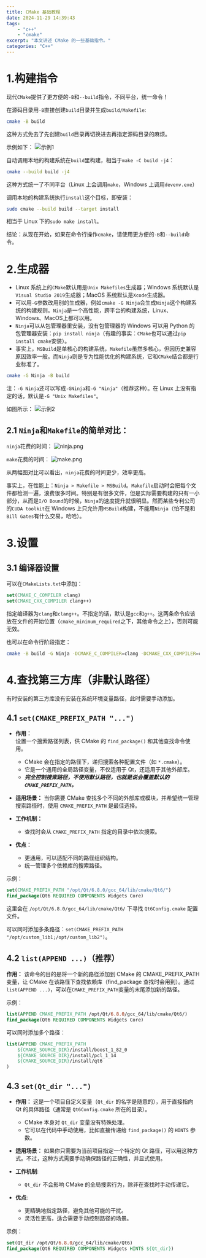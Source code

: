 ```yaml
---
title: CMake 基础教程
date: 2024-11-29 14:39:43
tags:
    - "c++"
    - "cmake"
excerpt: "本文讲述 CMake 的一些基础指令。"
categories: "C++"
---
```


# 1.构建指令

现代`CMake`提供了更方便的`-B`和`--build`指令，不同平台，统一命令！

在源码目录用`-B`直接创建`build`目录并生成`build/Makefile`:
```bash
cmake -B build
```
这种方式免去了先创建`build`目录再切换进去再指定源码目录的麻烦。

示例如下：
![示例1](https://s2.loli.net/2024/11/29/tL9qsWvMekI3zcw.png)

自动调用本地的构建系统在`build`里构建，相当于`make -C build -j4`：
```bash
cmake --build build -j4
```
这种方式统一了不同平台（Linux 上会调用`make`，Windows 上调用`devenv.exe`）

调用本地的构建系统执行`install`这个目标，即安装：
```bash
sudo cmake --build build --target install
```
相当于 Linux 下的`sudo make install`。

结论：从现在开始，如果在命令行操作`cmake`，请使用更方便的`-B`和`--build`命令。

# 2.生成器

- Linux 系统上的`CMake`默认用是`Unix Makefiles`生成器；Windows 系统默认是`Visual Studio 2019`生成器；MacOS 系统默认是`Xcode`生成器。
- 可以用`-G`参数改用别的生成器，例如`cmake -G Ninja`会生成`Ninja`这个构建系统的构建规则。`Ninja`是一个高性能，跨平台的构建系统，Linux、Windows、MacOS上都可以用。
- `Ninja`可以从包管理器里安装，没有包管理器的 Windows 可以用 Python 的包管理器安装：`pip install ninja`（有趣的事实：`CMake`也可以通过`pip install cmake`安装）。
- 事实上，`MSBuild`是单核心的构建系统，`Makefile`虽然多核心，但因历史兼容原因效率一般。而`Ninja`则是专为性能优化的构建系统，它和`CMake`结合都是行业标准了。

```bash
cmake -G Ninja -B build
```
注：`-G Ninja`还可以写成`-GNinja`和`-G "Ninja"`（推荐这种）。在 Linux 上没有指定的话，默认是`-G "Unix Makefiles"`。

如图所示：
![示例2](https://s2.loli.net/2024/11/29/5veQ3nHVUhT7ipl.png)

## 2.1 `Ninja`和`Makefile`的简单对比：

`ninja`花费的时间：
![ninja.png](https://s2.loli.net/2024/11/29/sha1dGMkHTNuQ8A.png)

`make`花费的时间：
![make.png](https://s2.loli.net/2024/11/29/kfcOwtZbQV4UMA5.png)

从两幅图对比可以看出，`ninja`花费的时间更少，效率更高。

事实上，在性能上：`Ninja > Makefile > MSBuild`。`Makefile`启动时会把每个文件都检测一遍，浪费很多时间。特别是有很多文件，但是实际需要构建的只有一小部分，从而是`I/O Bound`的时候，`Ninja`的速度提升就很明显。然而某些专利公司的`CUDA toolkit`在 Windows 上只允许用`MSBuild`构建，不能用`Ninja`（怕不是和`Bill Gates`有什么交易，哈哈）。

# 3.设置

## 3.1 编译器设置

可以在`CMakeLists.txt`中添加：
```CMake
set(CMAKE_C_COMPILER clang)
set(CMAKE_CXX_COMPILER clang++)
```
指定编译器为`clang`和`clang++`。不指定的话，默认是`gcc`和`g++`。这两条命令应该放在文件的开始位置（`cmake_minimum_required`之下，其他命令之上），否则可能无效。

也可以在命令行阶段指定：
```bash
cmake -B build -G Ninja -DCMAKE_C_COMPILER=clang -DCMAKE_CXX_COMPILER=clang++
```

# 4.查找第三方库（非默认路径）

有时安装的第三方库没有安装在系统环境变量路径，此时需要手动添加。

## 4.1 `set(CMAKE_PREFIX_PATH "...")`

- **作用：**  
  设置一个搜索路径列表，供 CMake 的 `find_package()` 和其他查找命令使用。  
  - CMake 会在指定的路径下，递归搜索各种配置文件（如 `*.cmake`）。
  - 它是一个通用的全局路径变量，不仅适用于 Qt，还适用于其他外部库。
  - ***完全控制搜索路径，不使用默认路径，也就是说会覆盖默认的`CMAKE_PREFIX_PATH`。***

- **适用场景：**
  当你需要 CMake 查找多个不同的外部库或模块，并希望统一管理搜索路径时，使用 `CMAKE_PREFIX_PATH` 是最佳选择。

- **工作机制：**
  - 查找时会从 `CMAKE_PREFIX_PATH` 指定的目录中依次搜索。

- **优点：**
  - 更通用，可以适配不同的路径组织结构。
  - 统一管理多个依赖库的搜索路径。

示例：
```cmake
set(CMAKE_PREFIX_PATH "/opt/Qt/6.8.0/gcc_64/lib/cmake/Qt6/")
find_package(Qt6 REQUIRED COMPONENTS Widgets Core)
```
这里会在 `/opt/Qt/6.8.0/gcc_64/lib/cmake/Qt6/` 下寻找 `Qt6Config.cmake` 配置文件。

可以同时添加多条路径：`set(CMAKE_PREFIX_PATH "/opt/custom_lib1;/opt/custom_lib2")`。

## 4.2 `list(APPEND ...)`（推荐）

**作用：** 该命令的目的是将一个新的路径添加到 CMake 的 CMAKE_PREFIX_PATH 变量，让 CMake 在该路径下查找依赖库（find_package 查找时会用到）。通过`list(APPEND ...)`，可以在`CMAKE_PREFIX_PATH`变量的末尾添加新的路径。

示例：
```cmake
list(APPEND CMAKE_PREFIX_PATH /opt/Qt/6.8.0/gcc_64/lib/cmake/Qt6/)
find_package(Qt6 REQUIRED COMPONENTS Widgets Core)
```

可以同时添加多个路径：
```cmake
list(APPEND CMAKE_PREFIX_PATH 
    ${CMAKE_SOURCE_DIR}/install/boost_1_82_0 
    ${CMAKE_SOURCE_DIR}/install/pcl_1_14 
    ${CMAKE_SOURCE_DIR}/install/qt6
)
```

## 4.3 `set(Qt_dir "...")`

- **作用：**
  这是一个项目自定义变量（`Qt_dir` 的名字是随意的），用于直接指向 Qt 的具体路径（通常是 `Qt6Config.cmake` 所在的目录）。
  - CMake 本身对 `Qt_dir` 变量没有特殊处理。
  - 它可以在代码中手动使用，比如直接传递给 `find_package()` 的 `HINTS` 参数。

- **适用场景：**
  如果你只需要为当前项目指定一个特定的 Qt 路径，可以用这种方式。不过，这种方式需要手动确保路径的正确性，并显式使用。

- **工作机制**:
  - `Qt_dir` 不会影响 CMake 的全局搜索行为，除非在查找时手动传递它。

- **优点**:
  - 更精确地指定路径，避免其他可能的干扰。
  - 灵活性更高，适合需要手动控制路径的场景。

示例：
```cmake
set(Qt_dir /opt/Qt/6.8.0/gcc_64/lib/cmake/Qt6)
find_package(Qt6 REQUIRED COMPONENTS Widgets HINTS ${Qt_dir})
```